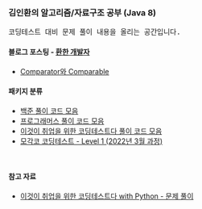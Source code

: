 ### 김인환의 알고리즘/자료구조 공부 (Java 8)
<pre>
코딩테스트 대비 문제 풀이 내용을 올리는 공간입니다.
</pre>

#### 블로그 포스팅 - [환한 개발자](https://bool-flower.tistory.com)
- [Comparator와 Comparable](https://bool-flower.tistory.com/12)

#### 패키지 분류
* [백준 풀이 코드 모음](https://github.com/inhwanK/algorithm_study/tree/master/src/algorithm_study/baekjoon)
* [프로그래머스 풀이 코드 모음](https://github.com/inhwanK/algorithm_study/tree/master/src/algorithm_study/programers)
* [이것이 취업을 위한 코딩테스트다 풀이 코드 모음](https://github.com/inhwanK/algorithm_study/tree/master/src/algorithm_study/tic)
* [모각코 코딩테스트 - Level 1 (2022년 3월 과정)](https://github.com/inhwanK/algorithm_study/tree/master/src/algorithm_study/mogakco)

<br>

#### 참고 자료
* [이것이 취업을 위한 코딩테스트다 with Python - 문제 풀이](https://github.com/ndb796/python-for-coding-test)